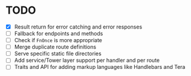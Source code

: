 # TODO

- [x] Result return for error catching and error responses
- [ ] Fallback for endpoints and methods
- [ ] Check if `FnOnce` is more appropriate
- [ ] Merge duplicate route definitions
- [ ] Serve specific static file directories
- [ ] Add service/Tower layer support per handler and per route
- [ ] Traits and API for adding markup languages like Handlebars and Tera
